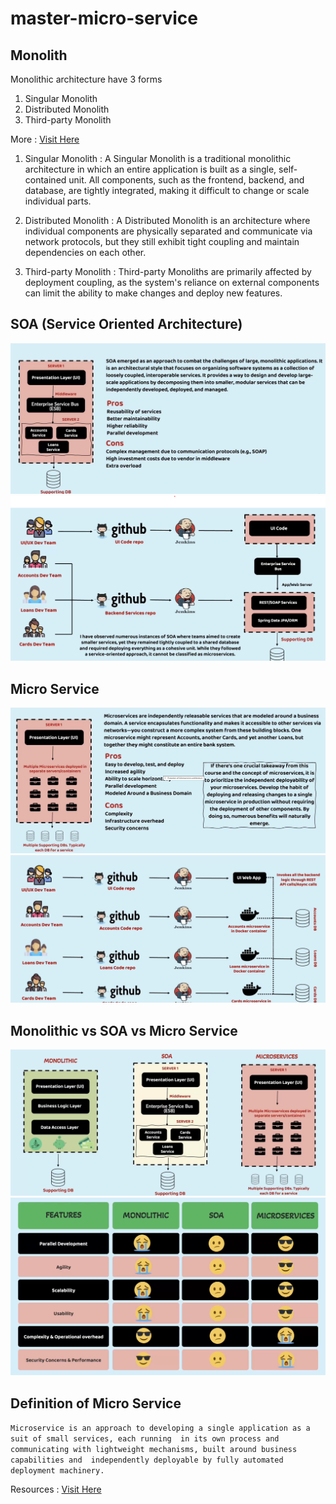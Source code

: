 # master-micro-service

## Monolith
Monolithic architecture have 3 forms 
1. Singular Monolith
2. Distributed Monolith
3. Third-party Monolith

More : <a href="https://www.codurance.com/publications/types-of-monolith-coupling">Visit Here</a>

1. Singular Monolith : A Singular Monolith is a traditional monolithic architecture in which an entire 
application is built as a single, self-contained unit. All components, such as the frontend, backend, 
and database, are tightly integrated, making it difficult to change or scale individual parts.

2. Distributed Monolith : A Distributed Monolith is an architecture where individual components are physically 
separated and communicate via network protocols, but they still exhibit tight coupling and maintain 
dependencies on each other.

3. Third-party Monolith : Third-party Monoliths are primarily affected by deployment coupling, 
as the system's reliance on external components can limit the ability to make changes and deploy new features.



## SOA (Service Oriented Architecture)
<img src="images/soa1.png" alt="soa">
<img src="images/soa2.png" alt="soa">

## Micro Service
<img src="images/micro1.png" alt="soa">
<img src="images/micro2.png" alt="soa">


## Monolithic vs SOA vs Micro Service
<img src="images/micro3.png" alt="soa">
<img src="images/micro4.png" alt="soa">

## Definition of Micro Service
`Microservice is an approach to developing a single application as a suit of small services, each running 
in its own process and communicating with lightweight mechanisms, built around business capabilities and 
independently deployable by fully automated deployment machinery.`

Resources :
<a href="https://github.com/eazybytes/microservices">Visit Here</a>